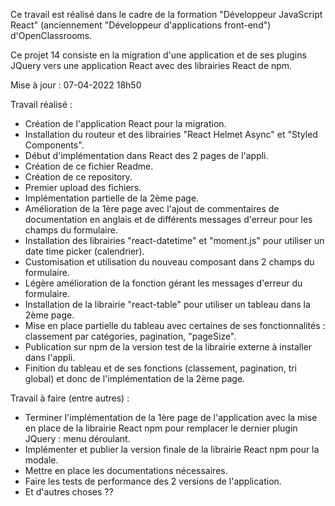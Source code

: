 Ce travail est réalisé dans le cadre de la formation "Développeur JavaScript React" (anciennement "Développeur d'applications front-end") d'OpenClassrooms.

Ce projet 14 consiste en la migration d'une application et de ses plugins JQuery vers une application React avec des librairies React de npm.

Mise à jour : 07-04-2022 18h50

Travail réalisé :
- Création de l'application React pour la migration.
- Installation du routeur et des librairies "React Helmet Async" et "Styled Components".
- Début d'implémentation dans React des 2 pages de l'appli.
- Création de ce fichier Readme.
- Création de ce repository.
- Premier upload des fichiers.
- Implémentation partielle de la 2ème page.
- Amélioration de la 1ère page avec l'ajout de commentaires de documentation en anglais et de différents messages d'erreur pour les champs du formulaire.
- Installation des librairies "react-datetime" et "moment.js" pour utiliser un date time picker (calendrier).
- Customisation et utilisation du nouveau composant <Datetime/> dans 2 champs du formulaire.
- Légère amélioration de la fonction gérant les messages d'erreur du formulaire.
- Installation de la librairie "react-table" pour utiliser un tableau dans la 2ème page.
- Mise en place partielle du tableau avec certaines de ses fonctionnalités : classement par catégories, pagination,
"pageSize".
- Publication sur npm de la version test de la librairie externe à installer dans l'appli.
- Finition du tableau et de ses fonctions (classement, pagination, tri global) et donc de l'implémentation de la 2ème page.

Travail à faire (entre autres) :
- Terminer l'implémentation de la 1ère page de l'application avec la mise en place de la librairie React npm pour remplacer le dernier plugin JQuery : menu déroulant.
- Implémenter et publier la version finale de la librairie React npm pour la modale.
- Mettre en place les documentations nécessaires.
- Faire les tests de performance des 2 versions de l'application.
- Et d'autres choses ??